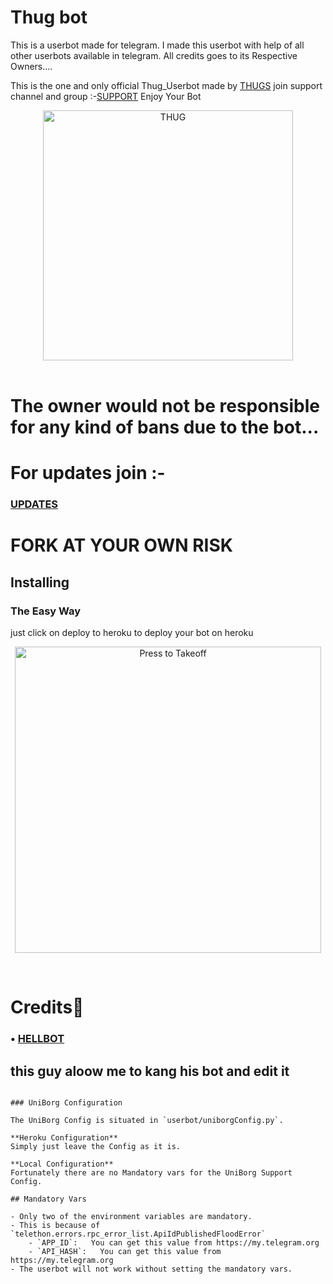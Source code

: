 # Thug bot
This is a userbot made for telegram. I made this userbot with help of all other userbots available in telegram. All credits goes to its Respective Owners....

This is the one and only official Thug_Userbot made by [THUGS](https://t.me/THUGS_UPDATES) join support channel and group :-[SUPPORT](https://t.me/THUGS_SUPPORT) Enjoy Your Bot


<p align="center">
    <a href="https://github.com/THUGOFFICIALS/THUGS"><img src="https://i.postimg.cc/MKF46Jzq/IMG-20201022-184213-361.jpg" alt="THUG" width=400px></a>
    <br>
    <br>
</p>



# The owner would not be responsible for any kind of bans due to the bot...


# For updates join :-
### [UPDATES](https://t.me/THUGS_UPDTES)

# FORK AT YOUR OWN RISK
## Installing

### The Easy Way
just click on deploy to heroku to deploy your bot on heroku

<p align="center">
<a href = "https://heroku.com/deploy?template=https://github.com/THUGOFFICIALS/THUGS"><img src="https://telegra.ph/file/57c4edb389224c9cf9996.png" alt="Press to Takeoff" width="490px"></a></p>
<br>


# Credits👀
### • [HELLBOT](https://github.com/HellBoy-OP/HellBot)
## this guy aloow me to kang his bot and edit it 
```

### UniBorg Configuration

The UniBorg Config is situated in `userbot/uniborgConfig.py`.

**Heroku Configuration**
Simply just leave the Config as it is.

**Local Configuration**
Fortunately there are no Mandatory vars for the UniBorg Support Config.

## Mandatory Vars

- Only two of the environment variables are mandatory.
- This is because of `telethon.errors.rpc_error_list.ApiIdPublishedFloodError`
    - `APP_ID`:   You can get this value from https://my.telegram.org
    - `API_HASH`:   You can get this value from https://my.telegram.org
- The userbot will not work without setting the mandatory vars.

